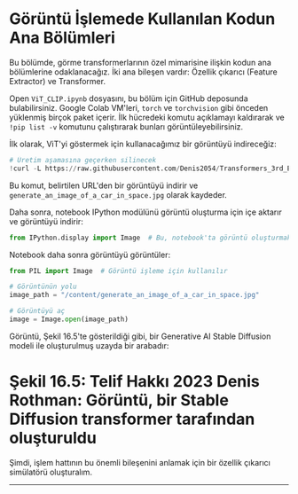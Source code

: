# Görüntü İşlemede Kullanılan Kodun Ana Bölümleri
Bu bölümde, görme transformerlarının özel mimarisine ilişkin kodun ana bölümlerine odaklanacağız. İki ana bileşen vardır: Özellik çıkarıcı (Feature Extractor) ve Transformer.

Open `ViT_CLIP.ipynb` dosyasını, bu bölüm için GitHub deposunda bulabilirsiniz. Google Colab VM'leri, `torch` ve `torchvision` gibi önceden yüklenmiş birçok paket içerir. İlk hücredeki komutu açıklamayı kaldırarak ve `!pip list -v` komutunu çalıştırarak bunları görüntüleyebilirsiniz.

İlk olarak, ViT'yi göstermek için kullanacağımız bir görüntüyü indireceğiz:
```python
# Üretim aşamasına geçerken silinecek
!curl -L https://raw.githubusercontent.com/Denis2054/Transformers_3rd_Edition/master/Chapter16/generate_an_image_of_a_car_in_space.jpg --output "generate_an_image_of_a_car_in_space.jpg"
```
Bu komut, belirtilen URL'den bir görüntüyü indirir ve `generate_an_image_of_a_car_in_space.jpg` olarak kaydeder.

Daha sonra, notebook IPython modülünü görüntü oluşturma için içe aktarır ve görüntüyü indirir:
```python
from IPython.display import Image  # Bu, notebook'ta görüntü oluşturmak için kullanılır
```
Notebook daha sonra görüntüyü görüntüler:
```python
from PIL import Image  # Görüntü işleme için kullanılır

# Görüntünün yolu
image_path = "/content/generate_an_image_of_a_car_in_space.jpg"

# Görüntüyü aç
image = Image.open(image_path)
```
Görüntü, Şekil 16.5'te gösterildiği gibi, bir Generative AI Stable Diffusion modeli ile oluşturulmuş uzayda bir arabadır:
# Şekil 16.5: Telif Hakkı 2023 Denis Rothman: Görüntü, bir Stable Diffusion transformer tarafından oluşturuldu

Şimdi, işlem hattının bu önemli bileşenini anlamak için bir özellik çıkarıcı simülatörü oluşturalım.

---

